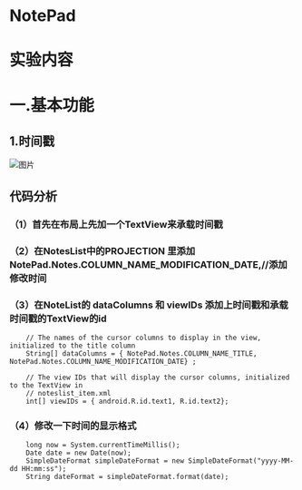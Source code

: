 # NotePad
# 实验内容
# 一.基本功能
## 1.时间戳
![图片](https://github.com/yxjjb/ThirdTestInterfaceComponent/blob//main/picture/时间戳.png)

## 代码分析
### （1）首先在布局上先加一个TextView来承载时间戳
### （2）在NotesList中的PROJECTION 里添加NotePad.Notes.COLUMN_NAME_MODIFICATION_DATE,//添加修改时间
### （3）在NoteList的 dataColumns 和 viewIDs 添加上时间戳和承载时间戳的TextView的id
        // The names of the cursor columns to display in the view, initialized to the title column
        String[] dataColumns = { NotePad.Notes.COLUMN_NAME_TITLE, NotePad.Notes.COLUMN_NAME_MODIFICATION_DATE} ;

        // The view IDs that will display the cursor columns, initialized to the TextView in
        // noteslist_item.xml
        int[] viewIDs = { android.R.id.text1, R.id.text2};
### （4）修改一下时间的显示格式 
        long now = System.currentTimeMillis();
        Date date = new Date(now);
        SimpleDateFormat simpleDateFormat = new SimpleDateFormat("yyyy-MM-dd HH:mm:ss");
        String dateFormat = simpleDateFormat.format(date);

